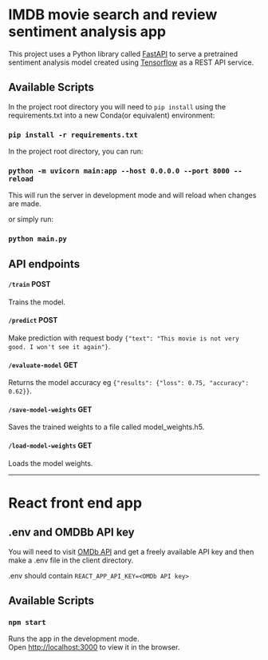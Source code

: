 # IMDB movie search and review sentiment analysis app

This project uses a Python library called [FastAPI](https://fastapi.tiangolo.com/) to serve a pretrained sentiment analysis model created using [Tensorflow](https://www.tensorflow.org/) as a REST API service.

## Available Scripts

In the project root directory you will need to `pip install` using the requirements.txt into a new Conda(or equivalent) environment:

### `pip install -r requirements.txt`

In the project root directory, you can run:

### `python -m uvicorn main:app --host 0.0.0.0 --port 8000 --reload`

This will run the server in development mode and will reload when changes are made.

or simply run:

### `python main.py`

## API endpoints

#### `/train` POST
Trains the model.

#### `/predict` POST
Make prediction with request body `{"text": "This movie is not very good. I won't see it again"}`.

#### `/evaluate-model` GET
Returns the model accuracy eg `{"results": {"loss": 0.75, "accuracy": 0.62}}`.

#### `/save-model-weights` GET
Saves the trained weights to a file called model_weights.h5.

#### `/load-model-weights` GET
Loads the model weights.


___
# React front end app

## .env and OMDBb API key
You will need to visit [OMDb API](https://www.omdbapi.com/) and get a freely available API key and then make a .env file in the client directory.

.env should contain `REACT_APP_API_KEY=<OMDb API key>`

## Available Scripts

### `npm start`

Runs the app in the development mode.\
Open [http://localhost:3000](http://localhost:3000) to view it in the browser.
